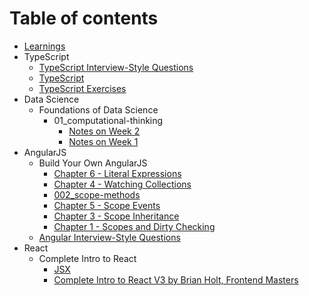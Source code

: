 # Table of contents

* [Learnings](README.md)
* TypeScript
  * [TypeScript Interview-Style Questions](typescript/questions.md)
  * [TypeScript](typescript/notes.md)
  * [TypeScript Exercises](typescript/exercises.md)
* Data Science
  * Foundations of Data Science
    * 01\_computational-thinking
      * [Notes on Week 2](datascience/foundations-of-data-science/01_computational-thinking/02_week2.md)
      * [Notes on Week 1](datascience/foundations-of-data-science/01_computational-thinking/01_week1.md)
* AngularJS
  * Build Your Own AngularJS
    * [Chapter 6 - Literal Expressions](angularjs/buildyourownangular/006_literal-expressions.md)
    * [Chapter 4 - Watching Collections](angularjs/buildyourownangular/004_watching-collections.md)
    * [002\_scope-methods](angularjs/buildyourownangular/002_scope-methods.md)
    * [Chapter 5 - Scope Events](angularjs/buildyourownangular/005_scope-events.md)
    * [Chapter 3 - Scope Inheritance](angularjs/buildyourownangular/003_scope-inheritance.md)
    * [Chapter 1 - Scopes and Dirty Checking](angularjs/buildyourownangular/001_scope-and-dirty-checking.md)
  * [Angular Interview-Style Questions](angularjs/questions.md)
* React
  * Complete Intro to React
    * [JSX](react/completeintrotoreact/001_jsx.md)
    * [Complete Intro to React V3 by Brian Holt, Frontend Masters](react/completeintrotoreact/000_intro.md)

